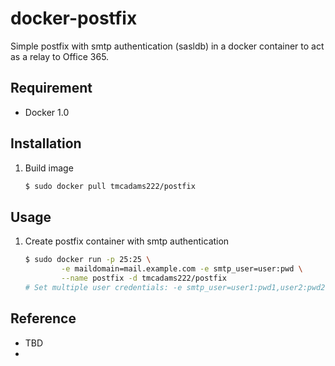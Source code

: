 docker-postfix
==============

Simple postfix with smtp authentication (sasldb) in a docker container to act as a relay to Office 365.

## Requirement
+ Docker 1.0

## Installation
1. Build image

	```bash
	$ sudo docker pull tmcadams222/postfix
	```

## Usage
1. Create postfix container with smtp authentication

	```bash
	$ sudo docker run -p 25:25 \
			-e maildomain=mail.example.com -e smtp_user=user:pwd \
			--name postfix -d tmcadams222/postfix
	# Set multiple user credentials: -e smtp_user=user1:pwd1,user2:pwd2,...,userN:pwdN
	```

## Reference
+ TBD
+ 

